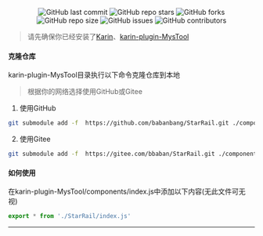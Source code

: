 <p align="center">
  <a href="https://github.com/babanbang/StarRail/commits/main" style="text-decoration: none;">
    <img alt="GitHub last commit" src="https://img.shields.io/github/last-commit/babanbang/StarRail?color=%23114514&style=flat-square">
  </a>
  <a href="https://github.com/babanbang/StarRail/stargazers" style="text-decoration: none;">
    <img alt="GitHub repo stars" src="https://img.shields.io/github/stars/babanbang/StarRail?color=%23aa4499&style=flat-square">
  </a>
  <a href="https://github.com/babanbang/StarRail/forks" style="text-decoration: none;">
    <img alt="GitHub forks" src="https://img.shields.io/github/forks/babanbang/StarRail?color=%23456789&style=flat-square">
  </a>
  <br>
  <a href="https://github.com/babanbang/StarRail" style="text-decoration: none;">
    <img alt="GitHub repo size" src="https://img.shields.io/github/repo-size/babanbang/StarRail?style=flat-square">
  </a>
  <a href="https://github.com/babanbang/StarRail/issues" style="text-decoration: none;">
    <img alt="GitHub issues" src="https://img.shields.io/github/issues/babanbang/StarRail?style=flat-square">
  </a>
  <a href="https://github.com/babanbang/StarRail/graphs/contributors" style="text-decoration: none;">
    <img alt="GitHub contributors" src="https://img.shields.io/github/contributors/babanbang/StarRail?color=%23c0c0c0&style=flat-square">
  </a>
</p>

> 请先确保你已经安装了[Karin](https://github.com/KarinJS/Karin)、[karin-plugin-MysTool](https://github.com/babanbang/karin-plugin-MysTool)

#### 克隆仓库
karin-plugin-MysTool目录执行以下命令克隆仓库到本地
>根据你的网络选择使用GitHub或Gitee
1. 使用GitHub
```bash
git submodule add -f  https://github.com/babanbang/StarRail.git ./components/StarRail
```
2. 使用Gitee
```bash
git submodule add -f  https://gitee.com/bbaban/StarRail.git ./components/StarRail
```

#### 如何使用
在karin-plugin-MysTool/components/index.js中添加以下内容(无此文件可无视)
```javascript
export * from './StarRail/index.js'
```
---
